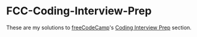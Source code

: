 # FCC-Coding-Interview-Prep

These are my solutions to [freeCodeCamp](freecodecamp.org)'s [Coding Interview Prep](https://www.freecodecamp.org/learn/coding-interview-prep/algorithms/inventory-update) section.
